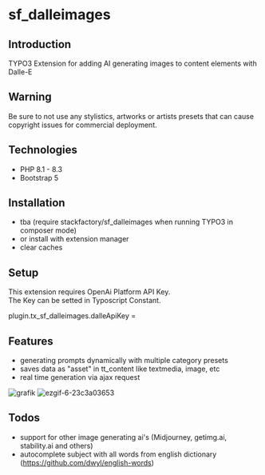 # sf_dalleimages

## Introduction
TYPO3 Extension for adding AI generating images to content elements with Dalle-E

## Warning
Be sure to not use any stylistics, artworks or artists presets that can cause copyright issues for commercial deployment.

## Technologies
- PHP 8.1 - 8.3
- Bootstrap 5

## Installation

- tba (require stackfactory/sf_dalleimages when running TYPO3 in composer mode)
- or install with extension manager
- clear caches

## Setup 
This extension requires OpenAi Platform API Key. </br>
The Key can be setted in Typoscript Constant.</br> 

plugin.tx_sf_dalleimages.dalleApiKey = 

## Features
- generating prompts dynamically with multiple category presets
- saves data as "asset" in tt_content like textmedia, image, etc 
- real time generation via ajax request

![grafik](https://github.com/akaufhold/sf_dalleimages/assets/27824413/bfc64ede-093b-4fb1-9e8a-583cbcfc389e)
![ezgif-6-23c3a03653](https://github.com/akaufhold/sf_dalleimages/assets/27824413/81252f1d-0816-4f20-9384-1900a1144f93)

## Todos
- support for other image generating ai's (Midjourney, getimg.ai, stability.ai and others)
- autocomplete subject with all words from english dictionary (https://github.com/dwyl/english-words)
